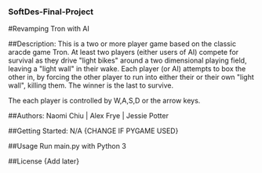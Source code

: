 ### SoftDes-Final-Project 

#Revamping Tron with AI

##Description: 
This is a two or more player game based on the classic aracde game Tron. At least two players (either users of AI) compete for survival as they drive "light bikes" around a two dimensional playing field, leaving a "light wall" in their wake. Each player (or AI) attempts to box the other in, by forcing the other player to run into either their or their own "light wall", killing them. The winner is the last to survive. 

The each player is controlled by W,A,S,D or the arrow keys.

##Authors:
Naomi Chiu | Alex Frye | Jessie Potter

##Getting Started:
N/A
{CHANGE IF PYGAME USED}

##Usage
Run main.py with Python 3

##License
{Add later}
